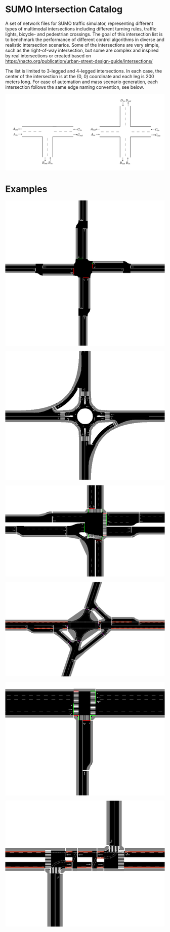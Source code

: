 # SUMO Intersection Catalog

A set of network files for SUMO traffic simulator, representing different types of multimodal intersections including different turning rules, traffic lights, bicycle- and pedestrian crossings. The goal of this intersection list is to benchmark the performance of different control algorithms in diverse and realistic intersection scenarios. Some of the intersections are very simple, such as the right-of-way intersection, but some are complex and inspired by real intersections or created based on https://nacto.org/publication/urban-street-design-guide/intersections/

The list is limited to 3-legged and 4-legged intersections. In each case, the center of the intersection is at the (0, 0) coordinate and each leg is 200 meters long. For ease of automation and mass scenario generation, each intersection follows the same edge naming convention, see below. 

![Intersection naming convention](Images/intersection_naming.png)

# Examples

![One_Lane_Signalized_v2](Images/One_Lane_Signalized_v2.png)

![Roundabout_v3](Images/Roundabout_v3.png)

![Variant2_p25v1](Images/Variant2_p25v1.png)

![Variant6_p32v2](Images/Variant6_p32v2.png)

![Variant10_p36v2](Images/Variant10_p36v2.png)

![Variant13_p42](Images/Variant13_p42.png)
